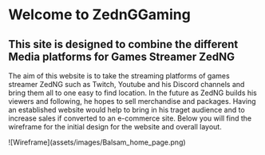 <h1> Welcome to ZednGGaming </h1>
<h2> This site is designed to combine the different Media platforms for Games Streamer ZedNG </h2>
<p> The aim of this website is to take the streaming platforms of games streamer ZedNG such as Twitch, Youtube and his Discord channels and bring them all to one easy to find location. In the future as ZedNG builds his viewers and following, he hopes to sell merchandise and packages. Having an established website would help to bring in his traget audience and to increase sales if converted to an e-commerce site. Below you will find the wireframe for the initial design for the website and overall layout. </p>
![Wireframe](assets/images/Balsam_home_page.png)

